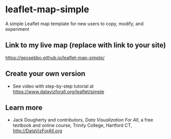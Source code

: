 # leaflet-map-simple
A simple Leaflet map template for new users to copy, modify, and experiment

## Link to my live map (replace with link to your site)

https://geosebbo.github.io/leaflet-map-simple/

## Create your own version
- See video with step-by-step tutorial at https://www.datavizforall.org/leaflet/simple

## Learn more
- Jack Dougherty and contributors, *Data Visualization For All*, a free textbook and online course, Trinity College, Hartford CT, http://DataVizForAll.org
